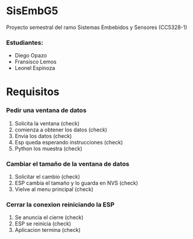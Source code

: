 # SisEmbG5
Proyecto semestral del ramo Sistemas Embebidos y Sensores (CC5328-1)

### Estudiantes:
- Diego Opazo  
- Fransisco Lemos  
- Leonel Espinoza  

# Requisitos
### Pedir una ventana de datos
1. Solicita la ventana (check)
2. comienza a obtener los datos (check)
3. Envia los datos (check)
4. Esp queda esperando instrucciones (check)
5. Python los muestra (check)

### Cambiar el tamaño de la ventana de datos
1. Solicitar el cambio  (check)
2. ESP cambia el tamaño y lo guarda en NVS (check)
3. Vielve al menu principal (check)

### Cerrar la conexion reiniciando la ESP
1. Se anuncia el cierre (check)
2. ESP se reinicia (check)
3. Aplicacion termina (check)
